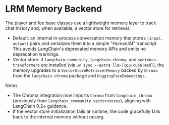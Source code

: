 # LRM Memory Backend

The player and foe base classes use a lightweight memory layer to track chat history and, when available, a vector store for retrieval.

- Default: an internal in-process conversation memory that stores `(input, output)` pairs and serializes them into a simple "Human/AI" transcript. This avoids LangChain's deprecated memory APIs and emits no deprecation warnings.
- Vector store: if `langchain-community`, `langchain-chroma`, and `sentence-transformers` are installed (via `uv sync --extra llm-{cpu|cuda|amd}`), the memory upgrades to a `VectorStoreRetrieverMemory` backed by `Chroma` from the `langchain-chroma` package and `HuggingFaceEmbeddings`.

Notes
- The Chroma integration now imports `Chroma` from `langchain_chroma` (previously from `langchain_community.vectorstores`), aligning with LangChain 0.2+ guidance.
- If the vector store initialization fails at runtime, the code gracefully falls back to the internal memory without raising.

